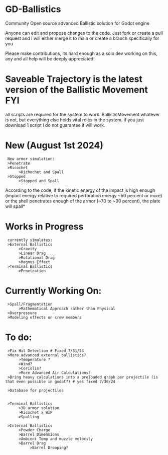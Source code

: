 # GD-Ballistics

Community Open source advanced Ballistic solution for Godot engine

Anyone can edit and propose changes to the code. Just fork or create a pull request and I will either merge it to main or create a branch specifically for you

Please make contributions, its hard enough as a solo dev working on this, any and all help will be deeply appreciated!

# Saveable Trajectory is the latest version of the Ballistic Movement FYI

all scripts are required for the system to work. BallisticMovement whatever is not, but everything else holds vital roles in the system. if you just download 1 script I do not guarantee it will work.


# New (August 1st 2024)
     New armor simulation:
     >Penetrate
     >Ricochet
          >Richochet and Spall
     >Stopped
          >Stopped and Spall

According to the code, if the kinetic energy of the impact is high enough (impact energy relative to required perforation energy ~50 percent or more) or the shell penetrates enough of the armor (~70 to ~90 percent), the plate will spall*

# Works in Progress

     currently simulates:
     >External Ballistics
          >Gravity
          >Linear Drag
          >Rotational Drag
          >Magnus Effect
     >Terminal Ballistics     
          >Penetration

# Currently Working On:
     >Spall/Fragmentation
          >Mathematical Approach rather than Physical
     >Overpressure
     >Modeling effects on crew members
  

# To do:
     >Fix Hit Detection # Fixed 7/31/24
     >More advanced external ballistics?
          >Temperature ?
          >Wind?
          >Coriolis?
          >More Advanced Air Calculations?
     >Bring heavy calculations into a preloaded graph per projectile (is that even possible in godot?) # yes fixed 7/30/24

     >Database for projectiles


     >Terminal Ballistics
          >3D armor solution 
          >Ricochet x WIP
          >Spalling
     
     >Internal Ballistics
          >Powder Charge
          >Barrel Dimensions
          >Ambient Temp and muzzle velocity
          >Barrel Drag
               >Barrel Drooping?




